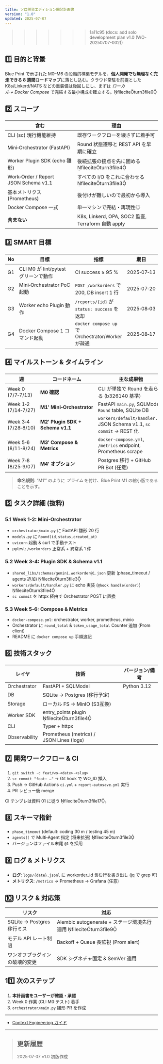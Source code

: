 ```yaml
---
title: ソロ開発エディション開発計画書
version: "1.0"
updated: 2025-07-07
---
```


>>>>>>> 1a11c95 (docs: add solo development plan v1.0 (WO-20250707-002))

## 1️⃣ 目的と背景

Blue Print で示された M0–M6 の段階的構築モデルを、**個人開発でも無理なく完走できる 8 週間ロードマップ**に落とし込む。クラウド常駐を前提とした K8s/Linkerd/NATS などの重装備は後回しにし、まずは *ローカル + Docker Compose* で完結する最小構成を確立する。fileciteturn3file0

## 2️⃣ スコープ

| 含む                                   | 理由                                             |
| ------------------------------------ | ---------------------------------------------- |
| CLI (sc) 現行機能維持                      | 既存ワークフローを壊さずに着手可                               |
| Mini‑Orchestrator (FastAPI)          | Round 状態遷移と REST API を早期に確立                    |
| Worker Plugin SDK (echo 雛形)          | 後続拡張の接点を先に固める fileciteturn3file4            |
| Work‑Order / Report JSON Schema v1.1 | すべての I/O をこれに合わせる fileciteturn3file3        |
| 基本メトリクス (Prometheus)                 | 後付けが難しいので最初から導入                                |
| Docker Compose 一式                    | 単一マシンで完結・再現性◎                                  |
| **含まない**                             | K8s, Linkerd, OPA, SOC2 監査, Terraform 自動 apply |

## 3️⃣ SMART 目標

| No | 目標                           | 指標                                            | 期日         |
| -- | ---------------------------- | --------------------------------------------- | ---------- |
| G1 | CLI M0 が lint/pytest グリーンで動作 | CI success ≥ 95 %                             | 2025‑07‑13 |
| G2 | Mini‑Orchestrator PoC 起動     | `POST /workorders` で 200, DB insert 1 行       | 2025‑07‑20 |
| G3 | Worker echo Plugin 動作        | `/reports/{id}` が `status: success` を返却       | 2025‑08‑03 |
| G4 | Docker Compose 1 コマンド起動      | `docker compose up` で Orchestrator/Worker が疎通 | 2025‑08‑17 |

## 4️⃣ マイルストーン & タイムライン

| 週                    | コードネーム                           | 主な成果物                                                                |
| -------------------- | -------------------------------- | -------------------------------------------------------------------- |
| Week 0 (7/7‑7/13)    | **M0 確認**                        | CLI が単独で Round を走らせる (b326140 基準)                                    |
| Week 1‑2 (7/14‑7/27) | **M1′ Mini‑Orchestrator**        | FastAPI `main.py`, SQLModel `Round` table, SQLite DB                 |
| Week 3‑4 (7/28‑8/10) | **M2′ Plugin SDK + Schema v1.1** | `workers/default/handler.py`, JSON Schema v1.1, `sc commit` → REST 化 |
| Week 5‑6 (8/11‑8/24) | **M3′ Compose & Metrics**        | `docker-compose.yml`, `/metrics` endpoint, Prometheus scrape         |
| Week 7‑8 (8/25‑9/07) | **M4′ オプション**                    | Postgres 移行 + GitHub PR Bot (任意)                                     |

> **命名規則**: “M1′” のように *プライム* を付け、Blue Print M1 の縮小版であることを示す。

## 5️⃣ タスク詳細 (抜粋)

### 5.1 Week 1‑2: Mini‑Orchestrator

* `orchestrator/main.py` に FastAPI 雛形 20 行
* `models.py` に `Round(id,status,created_at)`
* `uvicorn` 起動 & curl で手動テスト
* pytest: `/workorders` 正常系 + 異常系 1 件

### 5.2 Week 3‑4: Plugin SDK & Schema v1.1

* `shared_libs/schemas/gemini.workorder@1.json` 更新 (phase\_timeout / agents 追加) fileciteturn3file3
* `workers/default/handler.py` に echo 実装 (`@hook handle(order)`) fileciteturn3file4
* `sc commit` を httpx 経由で Orchestrator POST に置換

### 5.3 Week 5‑6: Compose & Metrics

* `docker-compose.yml`: orchestrator, worker, prometheus, minio
* Orchestrator に `round_total` & `token_usage_total` Counter 追加 (Prom client)
* README に `docker compose up` 手順追記

## 6️⃣ 技術スタック

| レイヤ           | 技術                                         | バージョン/備考    |
| ------------- | ------------------------------------------ | ----------- |
| Orchestrator  | FastAPI + SQLModel                         | Python 3.12 |
| DB            | SQLite → Postgres (移行予定)                   |             |
| Storage       | ローカル FS → MinIO (S3互換)                     |             |
| Worker SDK    | entry\_points plugin fileciteturn3file4 |             |
| CLI           | Typer + httpx                              |             |
| Observability | Prometheus (metrics) / JSON Lines (logs)   |             |

## 7️⃣ 開発ワークフロー & CI

1. `git switch -c feat/wo-<date>-<slug>`
2. `sc commit "feat: …"` → Git hook で WO\_ID 挿入
3. Push → GitHub Actions `ci.yml` + `report-autosave.yml` 実行
4. PR レビュー後 merge

CI テンプレは資料 01 に従う fileciteturn3file17。

## 8️⃣ スキーマ指針

* `phase_timeout` (default: coding 30 m / testing 45 m)
* `agents[]` で Multi‑Agent 指定 (将来拡張) fileciteturn3file3
* バージョンはファイル末尾 `@1` を採用

## 9️⃣ ログ & メトリクス

* **ログ**: `logs/{date}.jsonl` に workorder\_id 含む行を書き出し (jq で grep 可)
* **メトリクス**: `/metrics` → Prometheus → Grafana (任意)

## 🔟 リスク & 対応策

| リスク                    | 対応                                                      |
| ---------------------- | ------------------------------------------------------- |
| SQLite → Postgres 移行ミス | Alembic autogenerate + ステージ環境先行適用 fileciteturn3file9 |
| モデル API レート制限          | Backoff + Queue 長監視 (Prom alert)                        |
| ワンオフプラグインの破壊的変更        | SDK シグネチャ固定 & SemVer 適用                                 |

## 11️⃣ 次のステップ

1. **本計画書をユーザーが確認・承認**
2. Week 0 作業 (CLI M0 テスト) 着手
3. `orchestrator/main.py` 雛形 PR を作成

---

* [Context Engineering ガイド](02_context_engineering.md)

---

> ## 更新履歴
> 2025‑07‑07 v1.0 初版作成
